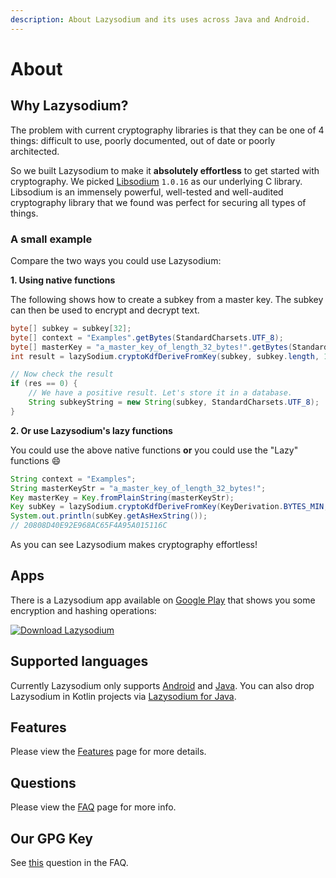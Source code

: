 ```yaml
---
description: About Lazysodium and its uses across Java and Android.
---
```


# About

## Why Lazysodium?

The problem with current cryptography libraries is that they can be one of 4 things: difficult to use, poorly documented, out of date or poorly architected.

So we built Lazysodium to make it **absolutely effortless** to get started with cryptography. We picked [Libsodium](https://github.com/jedisct1/libsodium) `1.0.16` as our underlying C library. Libsodium is an immensely powerful, well-tested and well-audited cryptography library that we found was perfect for securing all types of things.

### A small example

Compare the two ways you could use Lazysodium:

**1. Using native functions**

The following shows how to create a subkey from a master key. The subkey can then be used to encrypt and decrypt text.

```java
byte[] subkey = subkey[32];
byte[] context = "Examples".getBytes(StandardCharsets.UTF_8);
byte[] masterKey = "a_master_key_of_length_32_bytes!".getBytes(StandardCharsets.UTF_8);
int result = lazySodium.cryptoKdfDeriveFromKey(subkey, subkey.length, 1L, context, masterKey);

// Now check the result
if (res == 0) {
    // We have a positive result. Let's store it in a database.
    String subkeyString = new String(subkey, StandardCharsets.UTF_8);
}
```

**2. Or use Lazysodium's lazy functions**

You could use the above native functions **or** you could use the "Lazy" functions 😄

```java
String context = "Examples";
String masterKeyStr = "a_master_key_of_length_32_bytes!";
Key masterKey = Key.fromPlainString(masterKeyStr);
Key subKey = lazySodium.cryptoKdfDeriveFromKey(KeyDerivation.BYTES_MIN, 1L, context, masterKey);
System.out.println(subKey.getAsHexString());
// 20808D40E92E968AC65F4A95A015116C
```

As you can see Lazysodium makes cryptography effortless!

## Apps

There is a Lazysodium app available on [Google Play](https://play.google.com/store/apps/details?id=com.goterl.lazycode.lazysodium.example) that shows you some encryption and hashing operations:

[![Download Lazysodium](../.gitbook/assets/google-play-badge.png)](https://play.google.com/store/apps/details?id=com.goterl.lazycode.lazysodium.example)

## Supported languages

Currently Lazysodium only supports [Android](https://github.com/terl/lazysodium-android) and [Java](https://github.com/terl/lazysodium-java). You can also drop Lazysodium in Kotlin projects via [Lazysodium for Java](https://github.com/terl/lazysodium-java).

## Features

Please view the [Features](features.md) page for more details.

## Questions

Please view the [FAQ](../extras/faq.md) page for more info.

## Our GPG Key

See [this](../extras/faq.md#how-do-i-verify-a-file-through-gpg) question in the FAQ.



